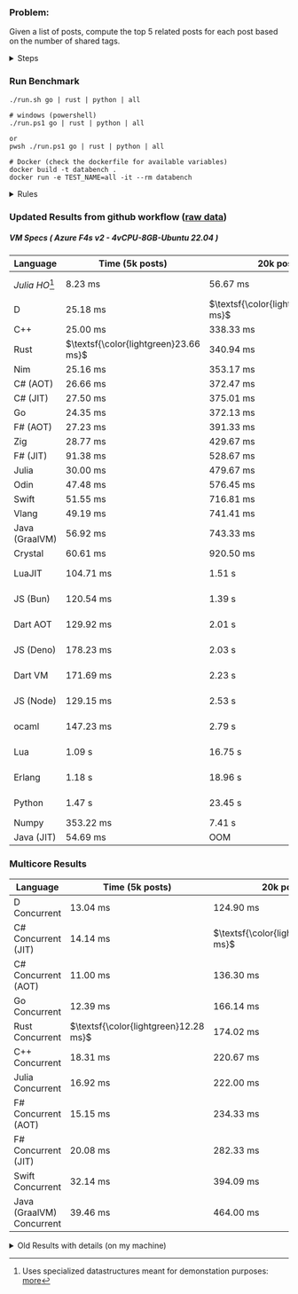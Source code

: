### Problem:

Given a list of posts, compute the top 5 related posts for each post based on the number of shared tags.

<details>
<summary> Steps </summary>

-   Read the posts JSON file.
-   Iterate over the posts and populate a map containing: `tag -> List<int>`, with the int representing the post index of each post with that tag.
-   Iterate over the posts and for each post:
    -   Create a map: `PostIndex -> int` to track the number of shared tags
    -   For each tag, Iterate over the posts that have that tag
    -   For each post, increment the shared tag count in the map.
-   Sort the related posts by the number of shared tags.
-   Write the top 5 related posts for each post to a new JSON file.
</details>

### Run Benchmark

```
./run.sh go | rust | python | all

# windows (powershell)
./run.ps1 go | rust | python | all

or
pwsh ./run.ps1 go | rust | python | all

# Docker (check the dockerfile for available variables)
docker build -t databench .
docker run -e TEST_NAME=all -it --rm databench
```

<details>
<summary> Rules </summary>

<h3>No:</h3>

-   FFI (including assembly inlining)
-   Unsafe code blocks
-   Custom benchmarking
-   Disabling runtime checks (bounds etc)
-   Specific hardware targeting
-   SIMD for single threaded solutions
-   Hardcoding number of posts
-   Lazy evaluation (Unless results are computed at runtime and timed)
-   Computation Caching

<h3>Must:</h3>

-   Support up to 100,000 posts
-   Support UTF8 strings
-   Parse json at runtime
-   Support up to 100 tags
-   Use a stable release of the compiler/runtime
-   Represent tags as strings
-   Be production ready
-   Use less than 8GB of memory
</details>

### Updated Results from github workflow ([raw data](https://github.com/jinyus/related_post_gen/blob/main/raw_results.md))

##### VM Specs ( Azure F4s v2 - 4vCPU-8GB-Ubuntu 22.04 )

| Language       | Time (5k posts) | 20k posts | 60k posts | Total     |
| -------------- | --------------- | --------- | --------- | --------- |
| _Julia HO_[^1] | 8.23 ms | 56.67 ms | 149.33 ms | 214.23 ms |
| D | 25.18 ms | $\textsf{\color{lightgreen}318.29 ms}$ | $\textsf{\color{lightgreen}2.70 s}$ | 3.04 s |
| C++ | 25.00 ms | 338.33 ms | 2.92 s | 3.29 s |
| Rust | $\textsf{\color{lightgreen}23.66 ms}$ | 340.94 ms | 3.03 s | 3.40 s |
| Nim | 25.16 ms | 353.17 ms | 3.09 s | 3.47 s |
| C# (AOT) | 26.66 ms | 372.47 ms | 3.25 s | 3.64 s |
| C# (JIT) | 27.50 ms | 375.01 ms | 3.26 s | 3.66 s |
| Go | 24.35 ms | 372.13 ms | 3.28 s | 3.67 s |
| F# (AOT) | 27.23 ms | 391.33 ms | 3.42 s | 3.84 s |
| Zig | 28.77 ms | 429.67 ms | 3.82 s | 4.28 s |
| F# (JIT) | 91.38 ms | 528.67 ms | 4.06 s | 4.68 s |
| Julia | 30.00 ms | 479.67 ms | 4.23 s | 4.74 s |
| Odin | 47.48 ms | 576.45 ms | 6.17 s | 6.79 s |
| Swift | 51.55 ms | 716.81 ms | 6.22 s | 6.99 s |
| Vlang | 49.19 ms | 741.41 ms | 6.59 s | 7.38 s |
| Java (GraalVM) | 56.92 ms | 743.33 ms | 7.51 s | 8.31 s |
| Crystal | 60.61 ms | 920.50 ms | 8.00 s | 8.98 s |
| LuaJIT | 104.71 ms | 1.51 s | 12.30 s | 13.92 s |
| JS (Bun) | 120.54 ms | 1.39 s | 14.31 s | 15.82 s |
| Dart AOT | 129.92 ms | 2.01 s | 17.86 s | 19.99 s |
| JS (Deno) | 178.23 ms | 2.03 s | 18.37 s | 20.57 s |
| Dart VM | 171.69 ms | 2.23 s | 19.05 s | 21.45 s |
| JS (Node) | 129.15 ms | 2.53 s | 24.17 s | 26.83 s |
| ocaml | 147.23 ms | 2.79 s | 33.86 s | 36.81 s |
| Lua | 1.09 s | 16.75 s | 151.29 s | 169.14 s |
| Erlang | 1.18 s | 18.96 s | 181.31 s | 201.45 s |
| Python | 1.47 s | 23.45 s | 219.09 s | 244.01 s |
| Numpy | 353.22 ms | 7.41 s | OOM | N/A |
| Java (JIT) | 54.69 ms | OOM | OOM | N/A |

### Multicore Results

| Language       | Time (5k posts) | 20k posts        | 60k posts        | Total     |
| -------------- | --------------- | ---------------- | ---------------- | --------- |
| D Concurrent | 13.04 ms | 124.90 ms | $\textsf{\color{lightgreen}973.81 ms}$ | 1.11 s |
| C# Concurrent (JIT) | 14.14 ms | $\textsf{\color{lightgreen}124.53 ms}$ | 1.01 s | 1.15 s |
| C# Concurrent (AOT) | 11.00 ms | 136.30 ms | 1.15 s | 1.29 s |
| Go Concurrent | 12.39 ms | 166.14 ms | 1.43 s | 1.61 s |
| Rust Concurrent | $\textsf{\color{lightgreen}12.28 ms}$ | 174.02 ms | 1.52 s | 1.70 s |
| C++ Concurrent | 18.31 ms | 220.67 ms | 1.89 s | 2.13 s |
| Julia Concurrent | 16.92 ms | 222.00 ms | 1.96 s | 2.20 s |
| F# Concurrent (AOT) | 15.15 ms | 234.33 ms | 2.03 s | 2.28 s |
| F# Concurrent (JIT) | 20.08 ms | 282.33 ms | 2.51 s | 2.81 s |
| Swift Concurrent | 32.14 ms | 394.09 ms | 3.49 s | 3.92 s |
| Java (GraalVM) Concurrent | 39.46 ms | 464.00 ms | 4.12 s | 4.63 s |

<details>
<summary> Old Results with details (on my machine) </summary>

| Language   | Processing Time | Total (+ I/O) | Details                                                                                                                                                                                                                                                                                         |
| ---------- | --------------- | ------------- | ----------------------------------------------------------------------------------------------------------------------------------------------------------------------------------------------------------------------------------------------------------------------------------------------- |
| Rust       | -               | 4.5s          | Initial                                                                                                                                                                                                                                                                                         |
| Rust v2    | -               | 2.60s         | Replace std HashMap with fxHashMap by [phazer99](https://www.reddit.com/r/rust/comments/16plgok/comment/k1rtr4x/?utm_source=share&utm_medium=web2x&context=3)                                                                                                                                   |
| Rust v3    | -               | 1.28s         | Preallocate and reuse map and unstable sort by [vdrmn](https://www.reddit.com/r/rust/comments/16plgok/comment/k1rzo7g/?utm_source=share&utm_medium=web2x&context=3) and [Darksonn](https://www.reddit.com/r/rust/comments/16plgok/comment/k1rzwdx/?utm_source=share&utm_medium=web2x&context=3) |
| Rust v4    | -               | 0.13s         | Use Post index as key instead of Pointer and Binary Heap by [RB5009](https://www.reddit.com/r/rust/comments/16plgok/comment/k1s5ea0/?utm_source=share&utm_medium=web2x&context=3)                                                                                                               |
| Rust v5    | 38ms            | 52ms          | Rm hashing from loop and use vec[count] instead of map[index]count by RB5009                                                                                                                                                                                                                    |
| Rust v6    | 23ms            | 36ms          | Optimized Binary Heap Ops by [scottlamb](https://github.com/jinyus/related_post_gen/pull/12)                                                                                                                                                                                                    |
| Rust Rayon | 9ms             | 22ms          | Parallelize by [masmullin2000](https://github.com/jinyus/related_post_gen/pull/4)                                                                                                                                                                                                               |
| Rust Rayon | 8ms             | 22ms          | Remove comparison out of hot loop                                                                                                                                                                                                                                                               |
| ⠀          | ⠀               | ⠀             | ⠀                                                                                                                                                                                                                                                                                               |
| Go         | -               | 1.5s          | Initial                                                                                                                                                                                                                                                                                         |
| Go v2      | -               | 80ms          | Add rust optimizations                                                                                                                                                                                                                                                                          |
| Go v3      | 56ms            | 70ms          | Use goccy/go-json                                                                                                                                                                                                                                                                               |
| Go v3      | 34ms            | 55ms          | Use generic binaryheap by [DrBlury](https://github.com/jinyus/related_post_gen/pull/7)                                                                                                                                                                                                          |
| Go v4      | 26ms            | 50ms          | Replace binary heap with custom priority queue                                                                                                                                                                                                                                                  |
| Go v5      | 20ms            | 43ms          | Remove comparison out of hot loop                                                                                                                                                                                                                                                               |
| Go Con     | 10ms            | 33ms          | Go concurrency by [tirprox](https://github.com/jinyus/related_post_gen/pull/17) and [DrBlury](https://github.com/jinyus/related_post_gen/pull/8)                                                                                                                                                |
| Go Con v2  | 5ms             | 29ms          | Use arena, use waitgroup, rm binheap by [DrBlury](https://github.com/jinyus/related_post_gen/pull/20)                                                                                                                                                                                           |
| ⠀          | ⠀               | ⠀             | ⠀                                                                                                                                                                                                                                                                                               |
| Python     | -               | 7.81s         | Initial                                                                                                                                                                                                                                                                                         |
| Python v2  | 1.35s           | 1.53s         | Add rust optimizations by [dave-andersen](https://github.com/jinyus/related_post_gen/pull/10)                                                                                                                                                                                                   |
| Numpy      | 0.57s           | 0.85s         | Numpy implementation by [Copper280z](https://github.com/jinyus/related_post_gen/pull/11)                                                                                                                                                                                                        |
| ⠀          | ⠀               | ⠀             | ⠀                                                                                                                                                                                                                                                                                               |
| Crystal    | 50ms            | 96ms          | Inital w/ previous optimizations                                                                                                                                                                                                                                                                |
| Crystal v2 | 33ms            | 72ms          | Replace binary heap with custom priority queue                                                                                                                                                                                                                                                  |
| ⠀          | ⠀               | ⠀             | ⠀                                                                                                                                                                                                                                                                                               |
| Odin       | 110ms           | 397ms         | Ported from golang code                                                                                                                                                                                                                                                                         |
| Odin v2    | 104ms           | 404ms         | Remove comparison out of hot loop                                                                                                                                                                                                                                                               |
| ⠀          | ⠀               | ⠀             | ⠀                                                                                                                                                                                                                                                                                               |
| Dart VM    | 125ms           | 530ms         | Ported from golang code                                                                                                                                                                                                                                                                         |
| Dart bin   | 274ms           | 360ms         | Compiled executable                                                                                                                                                                                                                                                                             |
| ⠀          | ⠀               | ⠀             | ⠀                                                                                                                                                                                                                                                                                               |
| Vlang      | 339ms           | 560ms         | Ported from golang code                                                                                                                                                                                                                                                                         |
| ⠀          | ⠀               | ⠀             | ⠀                                                                                                                                                                                                                                                                                               |
| Zig        | 80ms            | 110ms         | Provided by [akhildevelops](https://github.com/jinyus/related_post_gen/pull/30)                                                                                                                                                                                                                 |

</details>

[^1]: Uses specialized datastructures meant for demonstation purposes: [more](https://github.com/LilithHafner/Jokes/tree/main/SuperDataStructures.jl)
